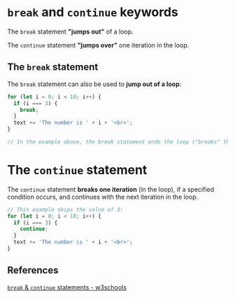 # `break` and `continue` keywords

The `break` statement **"jumps out"** of a loop.

The `continue` statement **"jumps over"** one iteration in the loop.

## The `break` statement

The `break` statement can also be used to **jump out of a loop**:

```js
for (let i = 0; i < 10; i++) {
  if (i === 3) {
    break;
  }
  text += 'The number is ' + i + '<br>';
}

// In the example above, the break statement ends the loop ("breaks" the loop) when the loop counter (i) is 3.
```

# The `continue` statement

The `continue` statement **breaks one iteration** (in the loop), if a specified condition occurs, and continues with the next iteration in the loop.

```js
// This example skips the value of 3:
for (let i = 0; i < 10; i++) {
  if (i === 3) {
    continue;
  }
  text += 'The number is ' + i + '<br>';
}
```

## References

[`break` & `continue` statements - w3schools](https://www.w3schools.com/js/js_break.asp)
